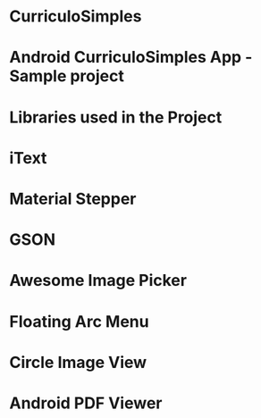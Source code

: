 # CurriculoSimples

# Android CurriculoSimples App - Sample project

# Libraries used in the Project
# iText
# Material Stepper
# GSON
# Awesome Image Picker
# Floating Arc Menu
# Circle Image View
# Android PDF Viewer
